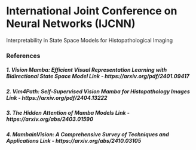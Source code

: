 # International Joint Conference on Neural Networks (IJCNN)

Interpretability in State Space Models for Histopathological Imaging

<h3>References</h3>

<h5>1. Vision Mamba: Efficient Visual Representation Learning with Bidirectional State Space Model
Link - https://arxiv.org/pdf/2401.09417</h5> 
<h5>2. Vim4Path: Self-Supervised Vision Mamba for Histopathology Images
Link - https://arxiv.org/pdf/2404.13222</h5>
<h5>3. The Hidden Attention of Mamba Models 
Link - https://arxiv.org/abs/2403.01590</h5>
<h5>4. MambainVision: A Comprehensive Survey of Techniques and Applications
Link - https://arxiv.org/abs/2410.03105</h5>
